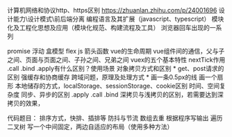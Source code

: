 计算机网络和协议http、https区别
https://zhuanlan.zhihu.com/p/24001696
设计能力\设计模式\前后端分离
编程语言及其扩展（javascript、typescript）
模块化及工程化思想及应用（模块化规范、构建流程及工具）
浏览器回车出现的一系列

promise
浮动 盒模型 flex
js 箭头函数
vue的生命周期
vue组件间的通信，父与子之间、页面与页面之间、子孙之间、兄弟之间
vuex的五个基本特性
nextTick作用
.call .bind .apply有什么区别？使用场景
对象拷贝方式和区别 *
get、post请求的区别
强缓存和协商缓存
跨域问题，原理及处理方式 *
画一条0.5px的线
画一个扇形
本地储存的方式，localStorage、sessionStorage、cookie区别
时间、空间复杂度
同步、异步的区别
.apply .call .bind
深拷贝与浅拷贝的区别，若需要达到深拷贝的效果，

代码题目：
排序方式，快排、插排等
防抖与节流
数组去重
根据程序写输出
遍历二叉树
写一个中间固定，两边自适应的布局（使用多种方法）